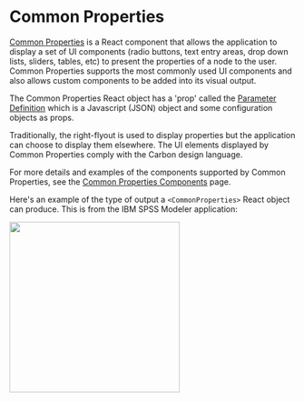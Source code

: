 # Common Properties

[Common Properties](04-common-properties.md) is a React component that allows the application to display a set of UI components (radio buttons, text entry areas, drop down lists, sliders, tables, etc) to present the properties of a node to the user. Common Properties supports the most commonly used UI components and also allows custom components to be added into its visual output.

The Common Properties React object has a 'prop' called the [Parameter Definition](04.01-parameter-definition.md) which is a Javascript (JSON) object and some configuration objects as props.

Traditionally, the right-flyout is used to display properties but the application can choose to display them elsewhere. The UI elements displayed by Common Properties comply with the Carbon design language.

For more details and examples of the components supported by Common Properties, see the [Common Properties Components](https://elyra-canvas-test-harness.u20youmx4sm.us-south.codeengine.appdomain.cloud/#/properties) page.

Here's an example of the type of output a `<CommonProperties>` React object can produce. This is from the IBM SPSS Modeler application:

<img src="../assets/cp-example.png" width="300" />
